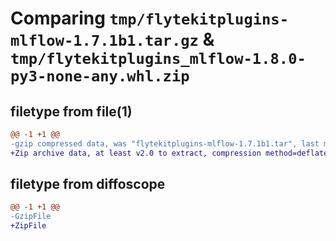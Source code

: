 # Comparing `tmp/flytekitplugins-mlflow-1.7.1b1.tar.gz` & `tmp/flytekitplugins_mlflow-1.8.0-py3-none-any.whl.zip`

## filetype from file(1)

```diff
@@ -1 +1 @@
-gzip compressed data, was "flytekitplugins-mlflow-1.7.1b1.tar", last modified: Tue Jun 27 22:00:57 2023, max compression
+Zip archive data, at least v2.0 to extract, compression method=deflate
```

## filetype from diffoscope

```diff
@@ -1 +1 @@
-GzipFile
+ZipFile
```

